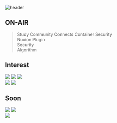 ![header](https://capsule-render.vercel.app/api?type=waving&color=gradient&height=300&section=header&text=Floodnut&fontAlign=75&fontSize=70&desc=I%27m%20gonna%20make%20it&descAlign=75)

## ON-AIR 
> Study Community Connects
> Container Security  
> Nuxion Plugin  
> Security  
> Algorithm  

## Interest  
<p align="left">
<img src="https://img.shields.io/badge/Javascript-e6d419?style=flat-square&logo=javascript&logoColor=white"/>  
<img src="https://img.shields.io/badge/C-a3a3a3?style=flat-square&logo=c&logoColor=white"/>
<img src="https://img.shields.io/badge/python-054480?style=flat-square&logo=python&logoColor=white"/>
  <br>
<img src="https://img.shields.io/badge/Nodejs-18ba1e?style=flat-square&logo=node.js&logoColor=white"/>
<img src="https://img.shields.io/badge/Security-0f0f0f?style=flat-square&logo=attack&logoColor=white"/>
</p>

## Soon   
<p align="left">
<img src="https://img.shields.io/badge/Go-23c3db?style=flat-square&logo=go&logoColor=white"/>
<img src="https://img.shields.io/badge/Java-ff6f22?style=flat-square&logo=java&logoColor=white"/>
<!--img src="https://img.shields.io/badge/Typescript-306ed1?style=flat-square&logo=typescript&logoColor=white"/-->
  <br>
<!--img src="https://img.shields.io/badge/kubernetes-4859f0?style=flat-square&logo=kubernetes&logoColor=white"/-->
<img src="https://img.shields.io/badge/Spring%20Boot-06e00c?style=flat-square&logo=spring&logoColor=white"/>
</p>

